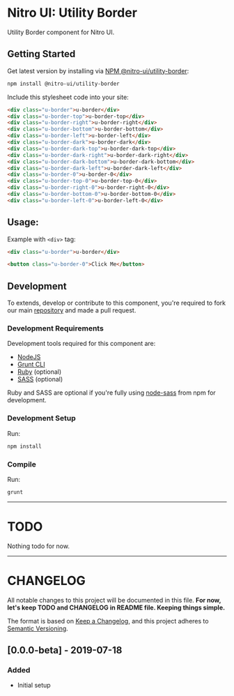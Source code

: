 # Nitro UI: Utility Border

Utility Border component for Nitro UI.

## Getting Started

Get latest version by installing via [NPM @nitro-ui/utility-border](https://www.npmjs.com/package/@nitro-ui/utility-border):

```sh
npm install @nitro-ui/utility-border
```

Include this stylesheet code into your site:



```html
<div class="u-border">u-border</div>
<div class="u-border-top">u-border-top</div>
<div class="u-border-right">u-border-right</div>
<div class="u-border-bottom">u-border-bottom</div>
<div class="u-border-left">u-border-left</div>
<div class="u-border-dark">u-border-dark</div>
<div class="u-border-dark-top">u-border-dark-top</div>
<div class="u-border-dark-right">u-border-dark-right</div>
<div class="u-border-dark-bottom">u-border-dark-bottom</div>
<div class="u-border-dark-left">u-border-dark-left</div>
<div class="u-border-0">u-border-0</div>
<div class="u-border-top-0">u-border-top-0</div>
<div class="u-border-right-0">u-border-right-0</div>
<div class="u-border-bottom-0">u-border-bottom-0</div>
<div class="u-border-left-0">u-border-left-0</div>
```

## Usage:

Example with `<div>` tag:

```html
<div class="u-border">u-border</div>

<button class="u-border-0">Click Me</button>
```

## Development

To extends, develop or contribute to this component, you're required to fork our main [repository](https://github.com/icarasia-engineering/nitro-ui) and made a pull request.

### Development Requirements

Development tools required for this component are:

- [NodeJS](https://nodejs.org/en/)
- [Grunt CLI](https://gruntjs.com)
- [Ruby](https://www.ruby-lang.org/en/) (optional)
- [SASS](https://sass-lang.com) (optional)

Ruby and SASS are optional if you're fully using [node-sass](https://github.com/sass/node-sass) from npm for development.

### Development Setup

Run:

```sh
npm install
```

### Compile

Run:

```sh
grunt
```
---

# TODO

Nothing todo for now.

---

# CHANGELOG

All notable changes to this project will be documented in this file. **For now, let's keep TODO and CHANGELOG in README file. Keeping things simple.**

The format is based on [Keep a Changelog](https://keepachangelog.com/en/1.0.0/),
and this project adheres to [Semantic Versioning](https://semver.org/spec/v2.0.0.html).

## [0.0.0-beta] - 2019-07-18
### Added
- Initial setup
